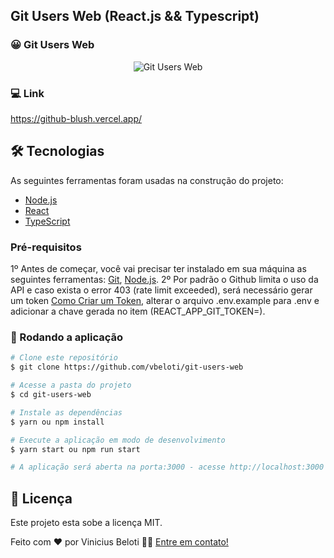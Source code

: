 ## Git Users Web (React.js && Typescript)

### 😀 Git Users Web

<p align="center" style="display: flex; align-items: flex-start; justify-content: center;">
  <img alt="Git Users Web" src="https://github.com/vbeloti/git-users-web/blob/master/.github/git-users-web-1.jpg?raw=true" />
</p>

### 💻 Link

<a href="https://github-blush.vercel.app/">
  https://github-blush.vercel.app/
</a>

## 🛠 Tecnologias

As seguintes ferramentas foram usadas na construção do projeto:

- [Node.js][nodejs]
- [React][reactjs]
- [TypeScript][typescript]

### Pré-requisitos

1º Antes de começar, você vai precisar ter instalado em sua máquina as seguintes ferramentas:
[Git](https://git-scm.com), [Node.js][nodejs].
2º Por padrão o Github limita o uso da API e caso exista o error 403 (rate limit exceeded), será necessário gerar um token [Como Criar um Token][token], alterar o arquivo .env.example para .env e adicionar a chave gerada no item (REACT_APP_GIT_TOKEN=).

### 🧭 Rodando a aplicação

```bash
# Clone este repositório
$ git clone https://github.com/vbeloti/git-users-web

# Acesse a pasta do projeto
$ cd git-users-web

# Instale as dependências
$ yarn ou npm install

# Execute a aplicação em modo de desenvolvimento
$ yarn start ou npm run start

# A aplicação será aberta na porta:3000 - acesse http://localhost:3000
```

## 📝 Licença

Este projeto esta sobe a licença MIT.

Feito com ❤️ por Vinicius Beloti 👋🏽 [Entre em contato!](https://www.linkedin.com/in/vinicius-beloti/)

[nodejs]: https://nodejs.org/
[typescript]: https://www.typescriptlang.org/
[reactjs]: https://reactjs.org
[token]: https://docs.github.com/pt/free-pro-team@latest/github/authenticating-to-github/creating-a-personal-access-token
